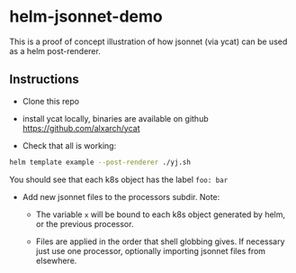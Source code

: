 # helm-jsonnet-demo

This is a proof of concept illustration of how jsonnet (via ycat) can be used
as a helm post-renderer.

## Instructions

* Clone this repo
* install ycat locally, binaries are available on github
  https://github.com/alxarch/ycat

* Check that all is working:
```sh
helm template example --post-renderer ./yj.sh
```

You should see that each k8s object has the label `foo: bar`

* Add new jsonnet files to the processors subdir. Note: 

    * The variable `x` will be bound to each k8s object generated by helm, or
      the previous processor.
      
    * Files are applied in the order that shell globbing gives. If necessary
      just use one processor, optionally importing jsonnet files from
      elsewhere.
